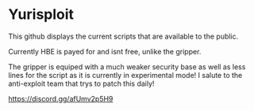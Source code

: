 # Yurisploit

This github displays the current scripts that are available to the public.

Currently HBE is payed for and isnt free, unlike the gripper.

The gripper is equiped with a much weaker security base as well as less lines for the script as it is currently in experimental mode! I salute to the anti-exploit team that trys to patch this daily!

https://discord.gg/afUmv2p5H9
